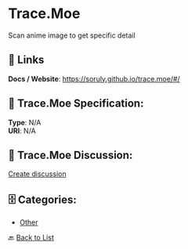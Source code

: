 # Trace.Moe


Scan anime image to get specific detail

##  🔗 Links
**Docs / Website**: https://soruly.github.io/trace.moe/#/

## 🧬 Trace.Moe Specification:
**Type**: N/A  
**URI**: N/A

## 💬 Trace.Moe Discussion:
[Create discussion](https://github.com/apis-list/apis-list/discussions/new)

## 🗄️ Categories:
- [Other](https://github.com/apis-list/apis-list#other-)




🔙 [Back to List](https://github.com/apis-list/apis-list)
